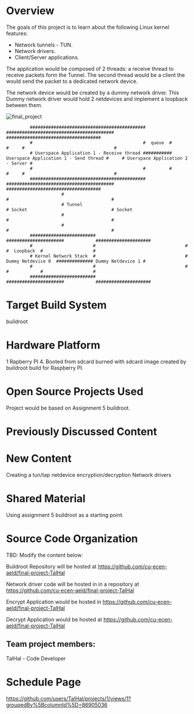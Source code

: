 
# Overview

The goals of this project is to learn about the following Linux kernel features:
 - Network tunnels - TUN.
 - Network drivers.
 - Client/Server applications.

The application would be composed of 2 threads: a receive thread to receive packets form the Tunnel.
The second thread would be a client the would send the packet to a dedicated network device.

The network device would be created by a dummy network driver. This Dummy network driver would hold 2 netdevices and implement a loopback between them.


   ![final_project](https://github.com/cu-ecen-aeld/final-project-TalHal/assets/67574645/67b24e26-0f7c-4142-ab7e-3852c8535e32)



             ############################################         #########################################     ####################################
             #                                          #  queue  #                                       #     #                                  #
             # Userspace Application 1 - Receive thread ########### Userspace Application 1 - Send thread #     # Userspace Application 2 - Server # 
             #                                          #         #                                       #     #                                  #
             ############################################         #########################################     #################################### 
                         #                                                    #                                       #
                         # Tunnel                                             # Socket                                # Socket
                         #                                                    #                                       #
                         #                                                    #                                       #
             #########################                                  ######################            #####################
             #                       #                                  #                    #  Loopback  #                   #
             # Kernel Network Stack  #                                  # Dummy Netdevice 0  ############## Dummy Netdevice 1 #
             #                       #                                  #                    #            #                   #
             #########################                                  ######################            ##################### 



# Target Build System
buildroot

# Hardware Platform
1 Rapberry PI 4.
Booted from sdcard burned with sdcard image created by buildroot build for Raspberry PI.


# Open Source Projects Used
Project would be based on Assignment 5 buildroot.

# Previously Discussed Content

# New Content
Creating a tun/tap netdevice
encryption/decryption
Network drivers


# Shared Material
Using assignment 5 buildroot as a starting point.

# Source Code Organization
TBD: Modify the content below:

Buildroot Repository will be hosted at https://github.com/cu-ecen-aeld/final-project-TalHal

Network driver code will be hosted in in a repository at https://github.com/cu-ecen-aeld/final-project-TalHal

Encrypt Application would be hosted in https://github.com/cu-ecen-aeld/final-project-TalHal

Decrypt Application would be hosted at https://github.com/cu-ecen-aeld/final-project-TalHal


## Team project members:

TalHal - Code Developer

# Schedule Page

https://github.com/users/TalHal/projects/1/views/1?groupedBy%5BcolumnId%5D=86905036
